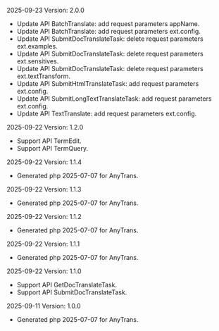 2025-09-23 Version: 2.0.0
- Update API BatchTranslate: add request parameters appName.
- Update API BatchTranslate: add request parameters ext.config.
- Update API SubmitDocTranslateTask: delete request parameters ext.examples.
- Update API SubmitDocTranslateTask: delete request parameters ext.sensitives.
- Update API SubmitDocTranslateTask: delete request parameters ext.textTransform.
- Update API SubmitHtmlTranslateTask: add request parameters ext.config.
- Update API SubmitLongTextTranslateTask: add request parameters ext.config.
- Update API TextTranslate: add request parameters ext.config.


2025-09-22 Version: 1.2.0
- Support API TermEdit.
- Support API TermQuery.


2025-09-22 Version: 1.1.4
- Generated php 2025-07-07 for AnyTrans.

2025-09-22 Version: 1.1.3
- Generated php 2025-07-07 for AnyTrans.

2025-09-22 Version: 1.1.2
- Generated php 2025-07-07 for AnyTrans.

2025-09-22 Version: 1.1.1
- Generated php 2025-07-07 for AnyTrans.

2025-09-22 Version: 1.1.0
- Support API GetDocTranslateTask.
- Support API SubmitDocTranslateTask.


2025-09-11 Version: 1.0.0
- Generated php 2025-07-07 for AnyTrans.

